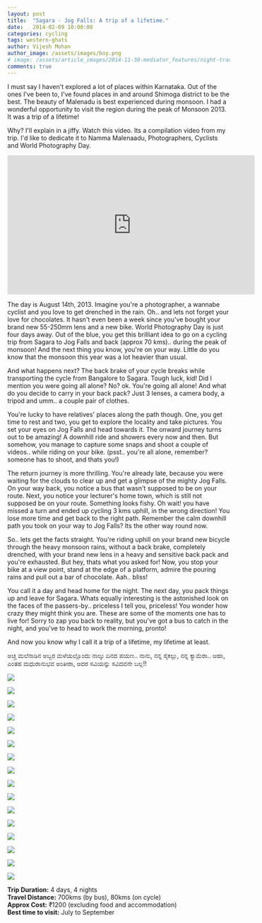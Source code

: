 ```yaml
---
layout: post
title:  "Sagara - Jog Falls: A trip of a lifetime."
date:   2014-02-09 10:00:00
categories: cycling
tags: western-ghats
author: Vijesh Mohan
author_image: /assets/images/boy.png
# image: /assets/article_images/2014-11-30-mediator_features/night-track.jpg
comments: true
---
```

I must say I haven't explored a lot of places within Karnataka. Out of the ones I've been to, I've found places in and around Shimoga district to be the best. The beauty of Malenadu is best experienced during monsoon. I had a wonderful opportunity to visit the region during the peak of Monsoon 2013. It was a trip of a lifetime!

Why? I'll explain in a jiffy. Watch this video. Its a compilation video from my trip. I'd like to dedicate it to Namma Malenaadu, Photographers, Cyclists and World Photography Day.


<iframe width="560" height="315" src="https://www.youtube.com/embed/dy5drYphk5g?rel=0" frameborder="0" allowfullscreen></iframe>  


The day is August 14th, 2013. Imagine you're a photographer, a wannabe cyclist and you love to get drenched in the rain. Oh.. and lets not forget your love for chocolates. It hasn't even been a week since you've bought your brand new 55-250mm lens and a new bike. World Photography Day is just four days away. Out of the blue, you get this brilliant idea to go on a cycling trip from Sagara to Jog Falls and back (approx 70 kms).. during the peak of monsoon! And the next thing you know, you're on your way. Little do you know that the monsoon this year was a lot heavier than usual.

And what happens next? The back brake of your cycle breaks while transporting the cycle from Bangalore to Sagara. Tough luck, kid! Did I mention you were going all alone? No? ok. You're going all alone! And what do you decide to carry in your back pack? Just 3 lenses, a camera body, a tripod and umm.. a couple pair of clothes.

You're lucky to have relatives' places along the path though. One, you get time to rest and two, you get to explore the locality and take pictures. You set your eyes on Jog Falls and head towards it. The onward journey turns out to be amazing! A downhill ride and showers every now and then. But somehow, you manage to capture some snaps and shoot a couple of videos.. while riding on your bike. (psst.. you're all alone, remember? someone has to shoot, and thats you!)

The return journey is more thrilling. You're already late, because you were waiting for the clouds to clear up and get a glimpse of the mighty Jog Falls. On your way back, you notice a bus that wasn't supposed to be on your route. Next, you notice your lecturer's home town, which is still not supposed be on your route. Something looks fishy. Oh wait! you have missed a turn and ended up cycling 3 kms uphill, in the wrong direction! You lose more time and get back to the right path. Remember the calm downhill path you took on your way to Jog Falls? Its the other way round now.

So.. lets get the facts straight. You're riding uphill on your brand new bicycle through the heavy monsoon rains, without a back brake, completely drenched, with your brand new lens in a heavy and sensitive back pack and you're exhausted. But hey, thats what you asked for! Now, you stop your bike at a view point, stand at the edge of a platform, admire the pouring rains and pull out a bar of chocolate. Aah.. bliss!

You call it a day and head home for the night. The next day, you pack things up and leave for Sagara. Whats equally interesting is the astonished look on the faces of the passers-by.. priceless I tell you, priceless! You wonder how crazy they might think you are. These are some of the moments one has to live for! Sorry to zap you back to reality, but you've got a bus to catch in the night, and you've to head to work the morning, pronto!

And now you know why I call it a trip of a lifetime, my lifetime at least.

ಅಚ್ಚ ಮಲೆನಾಡಿನ ಅಬ್ಬರ ಮಳೆಯಲ್ಲೊಂದು ನಾಲ್ಕು ದಿನದ ಪಯಣ.. ನಾನು, ನನ್ನ ಸೈಕಲ್ಲು, ನನ್ನ ಕ್ಯಾಮೆರಾ.. ಆಹಾ, ಎಂತಹ ಮಧುರಾನುಭವ ಅಂತೀರಾ, ಅದರ ಸವಿಯನ್ನು ಸವಿದವನೇ ಬಲ್ಲ!!

<!-- TODO: download and link these images from Github assets folder -->

![](http://sancharaa.files.wordpress.com/2014/02/img_7126.jpg)

![](http://sancharaa.files.wordpress.com/2014/02/img_6905.jpg)

![](http://sancharaa.files.wordpress.com/2014/02/img_7214.jpg)

![](http://sancharaa.files.wordpress.com/2014/02/img_7194.jpg)

![](http://sancharaa.files.wordpress.com/2014/02/img_7191.jpg)

![](http://sancharaa.files.wordpress.com/2014/02/img_7188.jpg)

![](http://sancharaa.files.wordpress.com/2014/02/img_7177.jpg)

![](http://sancharaa.files.wordpress.com/2014/02/img_7170.jpg)

![](http://sancharaa.files.wordpress.com/2014/02/img_7153.jpg)

![](http://sancharaa.files.wordpress.com/2014/02/img_7039.jpg)

![](http://sancharaa.files.wordpress.com/2014/02/img_6990.jpg)

![](http://sancharaa.files.wordpress.com/2014/02/img_6986.jpg)

![](http://sancharaa.files.wordpress.com/2014/02/img_6975.jpg)

![](http://sancharaa.files.wordpress.com/2014/02/img_6971.jpg)

![](http://sancharaa.files.wordpress.com/2014/02/img_6962.jpg)

![](http://sancharaa.files.wordpress.com/2014/02/img_6912.jpg)

__Trip Duration:__ 4 days, 4 nights  
__Travel Distance:__ 700kms (by bus), 80kms (on cycle)  
__Approx Cost:__ ₹1200 (excluding food and accommodation)  
__Best time to visit:__ July to September  

